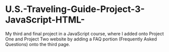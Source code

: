 # U.S.-Traveling-Guide-Project-3-JavaScript-HTML-
My third and final project in a JavaScript course, where I added onto Project One and Project Two website by adding a FAQ portion (Frequently Asked Questions) onto the third page.
